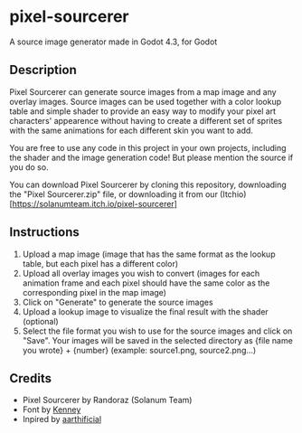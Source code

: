 # pixel-sourcerer

A source image generator made in Godot 4.3, for Godot

## Description

Pixel Sourcerer can generate source images from a map image and any overlay images. Source images can be used together with a color lookup table and simple shader to provide an easy way to modify your pixel art characters' appearence without having to create a different set of sprites with the same animations for each different skin you want to add.

You are free to use any code in this project in your own projects, including the shader and the image generation code! But please mention the source if you do so.

You can download Pixel Sourcerer by cloning this repository, downloading the "Pixel Sourcerer.zip" file, or downloading it from our (Itchio)[https://solanumteam.itch.io/pixel-sourcerer]

## Instructions

1. Upload a map image (image that has the same format as the lookup table, but each pixel has a different color)
2. Upload all overlay images you wish to convert (images for each animation frame and each pixel should have the same color as the corresponding pixel in the map image)
3. Click on "Generate" to generate the source images
4. Upload a lookup image to visualize the final result with the shader (optional)
5. Select the file format you wish to use for the source images and click on "Save". Your images will be saved in the selected directory as {file name you wrote} + {number} (example: source1.png, source2.png...)

## Credits

- Pixel Sourcerer by Randoraz (Solanum Team)
- Font by [Kenney](https://kenney.nl/)
- Inpired by [aarthificial](https://www.youtube.com/watch?v=HsOKwUwL1bE&pp=ygUdcmV1c2FibGUgcGl4ZWwgYXJ0IGFuaW1hdGlvbnM%3D)
